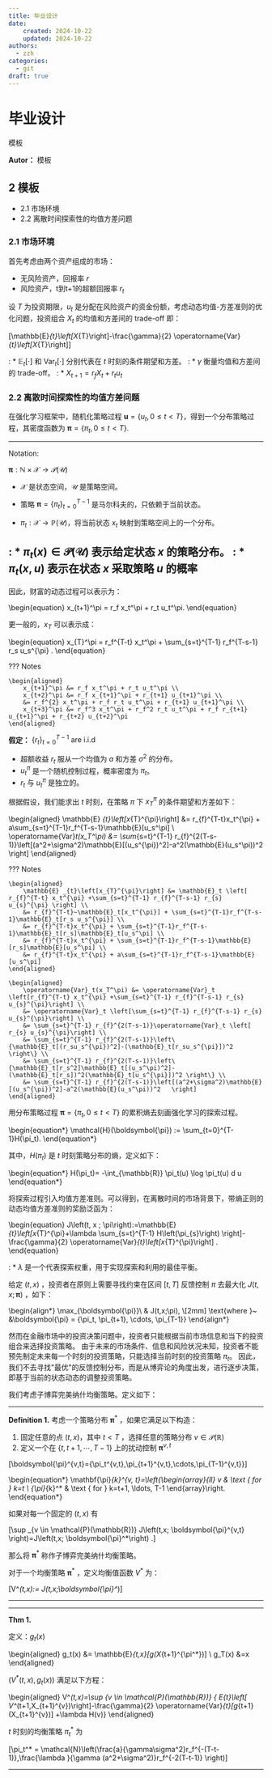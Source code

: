 ```yaml
---
title: 毕业设计
date: 
    created: 2024-10-22
    updated: 2024-10-22
authors: 
  - zzh
categories:
  - git
draft: true
---
```


# 毕业设计

模板
<!-- more -->

**Autor：** 模板


## 2 模板
* 2.1 市场环境
* 2.2 离散时间探索性的均值方差问题

### 2.1 市场环境

首先考虑由两个资产组成的市场：

* 无风险资产，回报率 $r$
* 风险资产，t到t+1的超额回报率 $r_t$

设 $T$ 为投资期限，$u_t$ 是分配在风险资产的资金份额，考虑动态均值-方差准则的优化问题，投资组合 $X_t$ 的均值和方差间的 trade-off 即：

\[\mathbb{E}_{t}\left[X_{T}\right]-\frac{\gamma}{2} \operatorname{Var}_{t}\left[X_{T}\right]\]

:   * $\mathbb{E}_{t}[\cdot]$ 和 $\operatorname{Var}_{t}[\cdot]$ 分别代表在 $t$ 时刻的条件期望和方差。
:   * $\gamma$ 衡量均值和方差间的 trade-off。
:   * $X_{t+1} = r_f X_t + r_t u_t$

### 2.2 离散时间探索性的均值方差问题

在强化学习框架中，随机化策略过程 $\mathbf{u} = \{u_t,0\le t <T\}$，得到一个分布策略过程，其密度函数为 $\boldsymbol{\pi} = \{\pi_t,0\le t < T\}$.

---
Notation:

$\boldsymbol{\pi} : \mathbb{N}\times\mathcal{X} \rightarrow\mathcal{P}(\mathcal{\mathcal{U}})$

* $\mathcal{X}$ 是状态空间，$\mathcal{U}$ 是策略空间。

* 策略 $\boldsymbol{\pi}=\{\pi_t\}_{t=0}^{T-1}$ 是马尔科夫的，只依赖于当前状态。

* $\pi_t:\mathcal{X} \rightarrow\mathbb{P}(\mathcal{\mathcal{U}})$，将当前状态 $x_t$ 映射到策略空间上的一个分布。

:   * $\pi_t(x)\in \mathcal{P}(\mathcal{U})$ 表示给定状态 $x$ 的策略分布。
:   * $\pi_t(x,u)$ 表示在状态 $x$ 采取策略 $u$ 的概率
---

因此，财富的动态过程可以表示为：

\begin{equation}
    x_{t+1}^\pi = r_f x_t^\pi + r_t u_t^\pi.
\end{equation}

更一般的，$x_T$ 可以表示成：

\begin{equation}
    x_{T}^\pi =  r_f^{T-t} x_t^\pi + \sum_{s=t}^{T-1} r_f^{T-s-1} r_s u_s^{\pi}  .
\end{equation}

??? Notes

    \begin{aligned}
        x_{t+1}^\pi &= r_f x_t^\pi + r_t u_t^\pi \\
        x_{t+2}^\pi &= r_f x_{t+1}^\pi + r_{t+1} u_{t+1}^\pi \\
        &= r_f^{2} x_t^\pi + r_f r_t u_t^\pi + r_{t+1} u_{t+1}^\pi \\
        x_{t+3}^\pi &= r_f^3 x_t^\pi + r_f^2 r_t u_t^\pi + r_f r_{t+1} u_{t+1}^\pi + r_{t+2} u_{t+2}^\pi 
    \end{aligned}

**假定：** $\{r_t\}_{t=0}^{T-1} \text{ are i.i.d }$

* 超额收益 $r_t$ 服从一个均值为 $a$ 和方差 $\sigma^2$ 的分布。
* $u_t^\pi$ 是一个随机控制过程，概率密度为 $\pi_t$。
* $r_t$ 与 $u_t^\pi$ 是独立的。

根据假设，我们能求出 $t$ 时刻，在策略 $\pi$ 下 $x_T^{\pi}$ 的条件期望和方差如下：

\begin{aligned}
    \mathbb{E} _{t}\left[x_{T}^{\pi}\right] &= r_{f}^{T-t}x_t^{\pi} + a\sum_{s=t}^{T-1}r_f^{T-s-1}\mathbb{E}[u_s^\pi] \\
    \operatorname{Var}_t(x_T^\pi) &= \sum_{s=t}^{T-1} r_{f}^{2(T-s-1)}\left[(a^2+\sigma^2)\mathbb{E}[(u_s^{\pi})^2]-a^2(\mathbb{E}(u_s^\pi))^2   \right]
\end{aligned}

??? Notes
    
    \begin{aligned}
        \mathbb{E} _{t}\left[x_{T}^{\pi}\right] &= \mathbb{E}_t \left[ r_{f}^{T-t} x_t^{\pi} +\sum_{s=t}^{T-1} r_{f}^{T-s-1} r_{s} u_{s}^{\pi} \right] \\
        &= r_{f}^{T-t}~\mathbb{E}_t[x_t^{\pi}] + \sum_{s=t}^{T-1}r_f^{T-s-1}\mathbb{E}_t[r_s u_s^{\pi}] \\
        &= r_{f}^{T-t}x_t^{\pi} + \sum_{s=t}^{T-1}r_f^{T-s-1}\mathbb{E}_t[r_s]\mathbb{E}_t[u_s^\pi] \\
        &= r_{f}^{T-t}x_t^{\pi} + \sum_{s=t}^{T-1}r_f^{T-s-1}\mathbb{E}[r_s]\mathbb{E}[u_s^\pi] \\
        &= r_{f}^{T-t}x_t^{\pi} + a\sum_{s=t}^{T-1}r_f^{T-s-1}\mathbb{E}[u_s^\pi]
    \end{aligned}

    \begin{aligned}
        \operatorname{Var}_t(x_T^\pi) &= \operatorname{Var}_t \left[r_{f}^{T-t} x_t^{\pi} +\sum_{s=t}^{T-1} r_{f}^{T-s-1} r_{s} u_{s}^{\pi}\right] \\
        &= \operatorname{Var}_t \left[\sum_{s=t}^{T-1} r_{f}^{T-s-1} r_{s} u_{s}^{\pi}\right] \\
        &= \sum_{s=t}^{T-1} r_{f}^{2(T-s-1)}\operatorname{Var}_t \left[ r_{s} u_{s}^{\pi}\right] \\
        &= \sum_{s=t}^{T-1} r_{f}^{2(T-s-1)}\left\{\mathbb{E}_t[(r_su_s^{\pi})^2]-(\mathbb{E}_t[r_su_s^{\pi}])^2 \right\} \\
        &= \sum_{s=t}^{T-1} r_{f}^{2(T-s-1)}\left\{\mathbb{E}_t[r_s^2]\mathbb{E}_t[(u_s^\pi)^2]-(\mathbb{E}_t[r_s])^2(\mathbb{E}_t[u_s^{\pi}])^2 \right\} \\
        &= \sum_{s=t}^{T-1} r_{f}^{2(T-s-1)}\left[(a^2+\sigma^2)\mathbb{E}[(u_s^{\pi})^2]-a^2(\mathbb{E}(u_s^\pi))^2   \right]
    \end{aligned}


用分布策略过程 $\boldsymbol{\pi} = \{\pi_t,0\le t < T\}$ 的累积熵去刻画强化学习的探索过程。

\begin{equation*}
    \mathcal{H}(\boldsymbol{\pi}) := \sum_{t=0}^{T-1}H(\pi_t).
\end{equation*}

其中，$H(\pi_t)$ 是 $t$ 时刻策略分布的熵，定义如下：

\begin{equation*}
    H(\pi_t)= -\int_{\mathbb{R}} \pi_t(u) \log \pi_t(u) d u
\end{equation*}

将探索过程引入均值方差准则。可以得到，在离散时间的市场背景下，带熵正则的动态均值方差准则的奖励泛函为：

\begin{equation}
    J\left(t, x ; \pi\right):=\mathbb{E}_{t}\left[x_{T}^{\pi}+\lambda \sum_{s=t}^{T-1} H\left(\pi_{s}\right) \right]-\frac{\gamma}{2} \operatorname{Var}_{t}\left[x_{T}^{\pi}\right] .
\end{equation}

:   * $\lambda$ 是一个代表探索权重，用于实现探索和利用的最佳平衡。

给定 $(t,x)$ ，投资者在原则上需要寻找约束在区间 $[t,T]$ 反馈控制 $\pi$ 去最大化 $J(t,x;\boldsymbol{\pi})$ ，如下：

\begin{align*}
    \max_{\boldsymbol{\pi}}\ & J(t,x;\pi), \\[2mm]
    \text{where }~ &\boldsymbol{\pi} = \{\pi_t, \pi_{t+1}, \cdots, \pi_{T-1}\}
\end{align*}

然而在金融市场中的投资决策问题中，投资者只能根据当前市场信息和当下的投资组合来选择投资策略。
由于未来的市场条件、信息和风险状况未知，投资者不能预先制定未来每一个时刻的投资策略，只能选择当前时刻的投资策略 $\pi_t$。
因此，我们不去寻找"最优"的反馈控制分布，而是从博弈论的角度出发，进行逐步决策，即基于当前的状态动态的调整投资策略。

我们考虑子博弈完美纳什均衡策略。定义如下：

***
**Definition 1.** 考虑一个策略分布 $\boldsymbol{\pi}^*$ ，如果它满足以下构造：

1. 固定任意的点 $(t,x)$，其中 $t<T$ ，选择任意的策略分布 $v\in \mathcal{P}(\mathbb{R})$
2. 定义一个在 $\{t,t+1,\cdots,T-1\}$ 上的扰动控制 $\boldsymbol{\pi}^{v,t}$

\[\boldsymbol{\pi}^{v,t}=\{\pi_t^{v,t},\pi_{t+1}^{v,t},\cdots,\pi_{T-1}^{v,t}\}\]

\begin{equation*}
    \mathbf{\pi}_{k}^{v, t}=\left\{\begin{array}{ll}
        v & \text { for } k=t \\
        {\pi}_{k}^* & \text { for } k=t+1, \ldots, T-1
    \end{array}\right.    
\end{equation*}

如果对每一个固定的 $(t,x)$ 有

\[\sup _{v \in \mathcal{P}(\mathbb{R})} J\left(t,x; \boldsymbol{\pi}^{v,t} \right)=J\left(t,x; \boldsymbol{\pi}^*\right) .\]

那么将 $\boldsymbol{\pi}^*$ 称作子博弈完美纳什均衡策略。

对于一个均衡策略 $\boldsymbol{\pi}^*$ ，定义均衡值函数 $V^*$ 为：

\[V^*(t,x):= J(t,x;\boldsymbol{\pi}^*)\]

***

***
**Thm 1.** 

定义：$g_t(x)$

\begin{aligned}
    g_t(x) &= \mathbb{E}_{t,x}[g(X_{t+1}^{\pi^*})] \\
    g_T(x) &=x
\end{aligned}

$(V^*(t,x),g_t(x))$ 满足以下方程：

\begin{aligned}
    V^*(t,x)=\sup _{v \in \mathcal{P}(\mathbb{R})} \{ E_{t}\left[ V^*(t+1,X_{t+1}^{v})\right]-\frac{\gamma}{2} \operatorname{Var}_{t}[g_{t+1}(X_{t+1}^{v})] +\lambda H(v)\}
\end{aligned}

$t$ 时刻的均衡策略 $\pi_t^*$ 为

\[\pi_t^* = \mathcal{N}\left(\frac{a}{\gamma\sigma^2}r_f^{-(T-t-1)},\frac{\lambda }{\gamma (a^2+\sigma^2)}r_f^{-2(T-t-1)}  \right)\]

***
